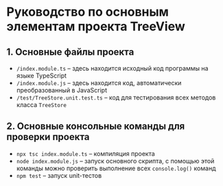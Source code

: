 # Руководство по основным элементам проекта TreeView

## 1. Основные файлы проекта

* `/index.module.ts` – здесь находится исходный код программы на языке TypeScript
* `/index.module.js` – здесь находится код, автоматически преобразованный в JavaScript
* `/test/TreeStore.unit.test.ts` – код для тестирования всех методов класса `TreeStore`

## 2. Основные консольные команды для проверки проекта

* `npx tsc index.module.ts` – компиляция проекта
* `node index.module.js` – запуск основного скрипта, с помощью этой команды можно проверить выполнение всех `console.log()` команд
* `npm test` – запуск unit-тестов